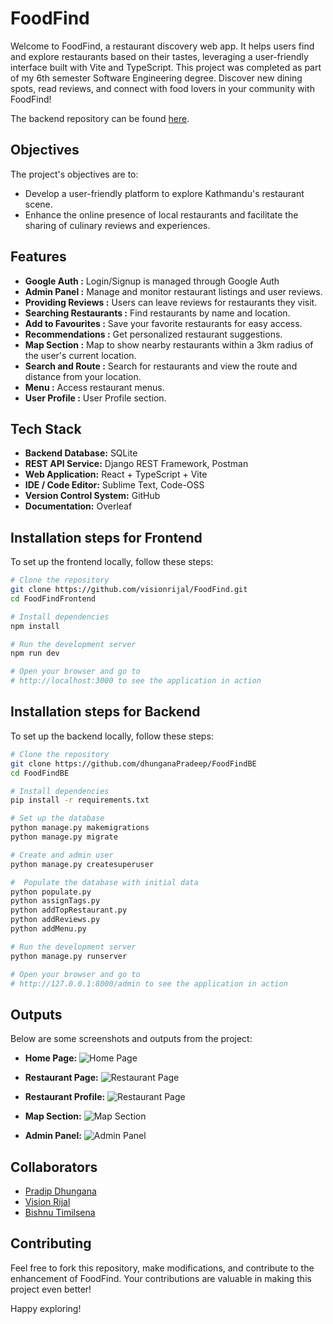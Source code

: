 # FoodFind

Welcome to FoodFind, a restaurant discovery web app. It helps users find and explore restaurants based on their tastes, leveraging a user-friendly interface built with Vite and TypeScript. This project was completed as part of my 6th semester Software Engineering degree. Discover new dining spots, read reviews, and connect with food lovers in your community with FoodFind! 

The backend repository can be found [here](https://github.com/dhunganaPradeep/FoodFindBE).

## Objectives

The project's objectives are to:

- Develop a user-friendly platform to explore Kathmandu's restaurant scene.
- Enhance the online presence of local restaurants and facilitate the sharing of culinary reviews and experiences.

## Features
- **Google Auth :** Login/Signup is managed through Google Auth
- **Admin Panel :** Manage and monitor restaurant listings and user reviews.
- **Providing Reviews :** Users can leave reviews for restaurants they visit.
- **Searching Restaurants :** Find restaurants by name and location.
- **Add to Favourites :** Save your favorite restaurants for easy access.
- **Recommendations :** Get personalized restaurant suggestions.
- **Map Section :** Map to show nearby restaurants within a 3km radius of the user's current location.
- **Search and Route :** Search for restaurants and view the route and distance from your location.
- **Menu :** Access restaurant menus.
- **User Profile :** User Profile section.


## Tech Stack

- **Backend Database:** SQLite
- **REST API Service:** Django REST Framework, Postman
- **Web Application:** React + TypeScript + Vite
- **IDE / Code Editor:** Sublime Text, Code-OSS
- **Version Control System:** GitHub
- **Documentation:** Overleaf

## Installation steps for Frontend

To set up the frontend locally, follow these steps:

```bash
# Clone the repository
git clone https://github.com/visionrijal/FoodFind.git
cd FoodFindFrontend

# Install dependencies
npm install

# Run the development server
npm run dev

# Open your browser and go to
# http://localhost:3000 to see the application in action
```


## Installation steps for Backend

To set up the backend locally, follow these steps:

```bash
# Clone the repository
git clone https://github.com/dhunganaPradeep/FoodFindBE
cd FoodFindBE

# Install dependencies
pip install -r requirements.txt

# Set up the database
python manage.py makemigrations
python manage.py migrate

# Create and admin user
python manage.py createsuperuser

#  Populate the database with initial data
python populate.py 
python assignTags.py
python addTopRestaurant.py
python addReviews.py
python addMenu.py

# Run the development server
python manage.py runserver

# Open your browser and go to
# http://127.0.0.1:8000/admin to see the application in action
```

## Outputs

Below are some screenshots and outputs from the project:

- **Home Page:**
  ![Home Page](/Outputs/home.png)

- **Restaurant Page:**
  ![Restaurant Page](/Outputs/restro.png)

- **Restaurant Profile:**
  ![Restaurant Page](/Outputs/profile.png)

- **Map Section:**
  ![Map Section](/Outputs/map%20section.png)

- **Admin Panel:**
  ![Admin Panel](/Outputs/admin.png)


## Collaborators
- [Pradip Dhungana](https://dhunganapradip.com.np)
- [Vision Rijal](https://visionrijal.com.np/)
- [Bishnu Timilsena](https://github.com/BishnuTimilsena)


## Contributing

Feel free to fork this repository, make modifications, and contribute to the enhancement of FoodFind. Your contributions are valuable in making this project even better!

Happy exploring!


